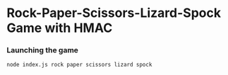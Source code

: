 # Rock-Paper-Scissors-Lizard-Spock Game with HMAC

### Launching the game

```bash
node index.js rock paper scissors lizard spock
```
